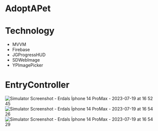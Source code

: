 # AdoptAPet


# Technology

- MVVM
- Firebase
- JGProgressHUD
- SDWebImage
- YPImagePicker




# EntryController
![Simulator Screenshot - Erdals İphone 14 ProMax - 2023-07-19 at 16 52 45](https://github.com/ErdalKeser/AdoptAPet/assets/117985999/060b0fe9-c180-4467-a791-c8330c34540c)
![Simulator Screenshot - Erdals İphone 14 ProMax - 2023-07-19 at 16 54 26](https://github.com/ErdalKeser/AdoptAPet/assets/117985999/1acbf663-4cce-489d-ab3d-b2da51769de2)
![Simulator Screenshot - Erdals İphone 14 ProMax - 2023-07-19 at 16 54 29](https://github.com/ErdalKeser/AdoptAPet/assets/117985999/dc971408-cadf-485d-a74b-d40328e3290b)
